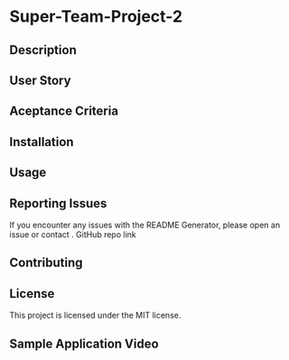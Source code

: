 # Super-Team-Project-2  

## Description

## User Story

## Aceptance Criteria

## Installation

## Usage

## Reporting Issues
If you encounter any issues with the README Generator, please open an issue or contact . 
GitHub repo link 

## Contributing


## License
This project is licensed under the MIT license.

## Sample Application Video